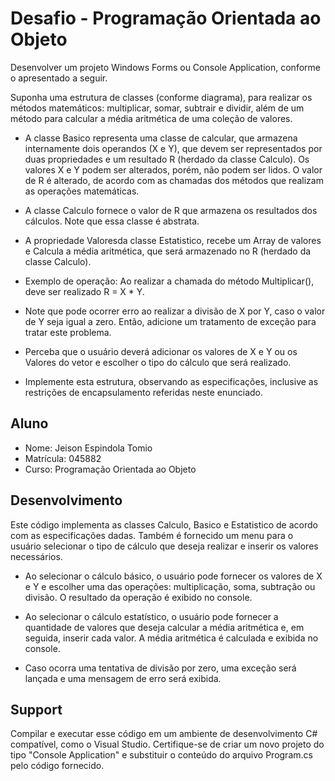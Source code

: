 
# Desafio - Programação Orientada ao Objeto

Desenvolver um projeto Windows Forms ou Console Application, conforme o apresentado a seguir.

Suponha uma estrutura de classes (conforme diagrama), para realizar os métodos matemáticos: multiplicar, somar, subtrair e dividir, além de um método para calcular a média aritmética de uma coleção de valores. 

- A classe Basico representa uma classe de calcular, que armazena internamente dois operandos (X e Y), que devem ser representados por duas propriedades e um resultado R (herdado da classe Calculo). Os valores X e Y podem ser alterados, porém, não podem ser lidos. O valor de R é alterado, de acordo com as chamadas dos métodos que realizam as operações matemáticas. 

- A classe Calculo fornece o valor de R que armazena os resultados dos cálculos. Note que essa classe é abstrata. 

- A propriedade Valoresda classe Estatistico, recebe um Array de valores e Calcula a média aritmética, que será armazenado no R (herdado da classe Calculo). 

- Exemplo de operação: Ao realizar a chamada do método Multiplicar(), deve ser realizado R = X * Y.

- Note que pode ocorrer erro ao realizar a divisão de X por Y, caso o valor de Y seja igual a zero. Então, adicione um tratamento de exceção para tratar este problema.

- Perceba que o usuário deverá adicionar os valores de X e Y ou os Valores do vetor e escolher o tipo do cálculo que será realizado.

- Implemente esta estrutura, observando as especificações, inclusive as restrições de encapsulamento referidas neste enunciado. 


## Aluno

- Nome: Jeison Espindola Tomio
- Matrícula: 045882
- Curso: Programação Orientada ao Objeto


## Desenvolvimento

Este código implementa as classes Calculo, Basico e Estatistico de acordo com as especificações dadas. Também é fornecido um menu para o usuário selecionar o tipo de cálculo que deseja realizar e inserir os valores necessários.

- Ao selecionar o cálculo básico, o usuário pode fornecer os valores de X e Y e escolher uma das operações: multiplicação, soma, subtração ou divisão. O resultado da operação é exibido no console.

- Ao selecionar o cálculo estatístico, o usuário pode fornecer a quantidade de valores que deseja calcular a média aritmética e, em seguida, inserir cada valor. A média aritmética é calculada e exibida no console.

- Caso ocorra uma tentativa de divisão por zero, uma exceção será lançada e uma mensagem de erro será exibida.

 
## Support

Compilar e executar esse código em um ambiente de desenvolvimento C# compatível, como o Visual Studio. Certifique-se de criar um novo projeto do tipo "Console Application" e substituir o conteúdo do arquivo Program.cs pelo código fornecido.

